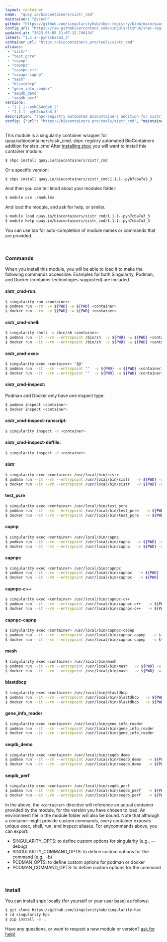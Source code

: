 ```yaml
---
layout: container
name:  "quay.io/biocontainers/sistr_cmd"
maintainer: "@vsoch"
github: "https://github.com/singularityhub/shpc-registry/blob/main/quay.io/biocontainers/sistr_cmd/container.yaml"
config_url: "https://raw.githubusercontent.com/singularityhub/shpc-registry/main/quay.io/biocontainers/sistr_cmd/container.yaml"
updated_at: "2023-03-08 21:07:12.746134"
latest: "1.1.1--pyh7cba7a3_3"
container_url: "https://biocontainers.pro/tools/sistr_cmd"
aliases:
 - "sistr"
 - "test_pcre"
 - "capnp"
 - "capnpc"
 - "capnpc-c++"
 - "capnpc-capnp"
 - "mash"
 - "blastdbcp"
 - "gene_info_reader"
 - "seqdb_demo"
 - "seqdb_perf"
versions:
 - "1.1.1--pyh864c0ab_2"
 - "1.1.1--pyh7cba7a3_3"
description: "shpc-registry automated BioContainers addition for sistr_cmd"
config: {"url": "https://biocontainers.pro/tools/sistr_cmd", "maintainer": "@vsoch", "description": "shpc-registry automated BioContainers addition for sistr_cmd", "latest": {"1.1.1--pyh7cba7a3_3": "sha256:b50e23909bb7b68823785fe7d4fb76c29c24d2ea542d998d8a3d93f24bfd6f16"}, "tags": {"1.1.1--pyh864c0ab_2": "sha256:0068bd3708615599f2ed4229338a9aa59cd2cc43a66c199d931da0d51261f211", "1.1.1--pyh7cba7a3_3": "sha256:b50e23909bb7b68823785fe7d4fb76c29c24d2ea542d998d8a3d93f24bfd6f16"}, "docker": "quay.io/biocontainers/sistr_cmd", "aliases": {"sistr": "/usr/local/bin/sistr", "test_pcre": "/usr/local/bin/test_pcre", "capnp": "/usr/local/bin/capnp", "capnpc": "/usr/local/bin/capnpc", "capnpc-c++": "/usr/local/bin/capnpc-c++", "capnpc-capnp": "/usr/local/bin/capnpc-capnp", "mash": "/usr/local/bin/mash", "blastdbcp": "/usr/local/bin/blastdbcp", "gene_info_reader": "/usr/local/bin/gene_info_reader", "seqdb_demo": "/usr/local/bin/seqdb_demo", "seqdb_perf": "/usr/local/bin/seqdb_perf"}}
---
```


This module is a singularity container wrapper for quay.io/biocontainers/sistr_cmd.
shpc-registry automated BioContainers addition for sistr_cmd
After [installing shpc](#install) you will want to install this container module:


```bash
$ shpc install quay.io/biocontainers/sistr_cmd
```

Or a specific version:

```bash
$ shpc install quay.io/biocontainers/sistr_cmd:1.1.1--pyh7cba7a3_3
```

And then you can tell lmod about your modules folder:

```bash
$ module use ./modules
```

And load the module, and ask for help, or similar.

```bash
$ module load quay.io/biocontainers/sistr_cmd/1.1.1--pyh7cba7a3_3
$ module help quay.io/biocontainers/sistr_cmd/1.1.1--pyh7cba7a3_3
```

You can use tab for auto-completion of module names or commands that are provided.

<br>

### Commands

When you install this module, you will be able to load it to make the following commands accessible.
Examples for both Singularity, Podman, and Docker (container technologies supported) are included.

#### sistr_cmd-run:

```bash
$ singularity run <container>
$ podman run --rm  -v ${PWD} -w ${PWD} <container>
$ docker run --rm  -v ${PWD} -w ${PWD} <container>
```

#### sistr_cmd-shell:

```bash
$ singularity shell -s /bin/sh <container>
$ podman run --it --rm --entrypoint /bin/sh  -v ${PWD} -w ${PWD} <container>
$ docker run --it --rm --entrypoint /bin/sh  -v ${PWD} -w ${PWD} <container>
```

#### sistr_cmd-exec:

```bash
$ singularity exec <container> "$@"
$ podman run --it --rm --entrypoint ""  -v ${PWD} -w ${PWD} <container> "$@"
$ docker run --it --rm --entrypoint ""  -v ${PWD} -w ${PWD} <container> "$@"
```

#### sistr_cmd-inspect:

Podman and Docker only have one inspect type.

```bash
$ podman inspect <container>
$ docker inspect <container>
```

#### sistr_cmd-inspect-runscript:

```bash
$ singularity inspect -r <container>
```

#### sistr_cmd-inspect-deffile:

```bash
$ singularity inspect -d <container>
```


#### sistr

```bash
$ singularity exec <container> /usr/local/bin/sistr
$ podman run --it --rm --entrypoint /usr/local/bin/sistr   -v ${PWD} -w ${PWD} <container> -c " $@"
$ docker run --it --rm --entrypoint /usr/local/bin/sistr   -v ${PWD} -w ${PWD} <container> -c " $@"
```


#### test_pcre

```bash
$ singularity exec <container> /usr/local/bin/test_pcre
$ podman run --it --rm --entrypoint /usr/local/bin/test_pcre   -v ${PWD} -w ${PWD} <container> -c " $@"
$ docker run --it --rm --entrypoint /usr/local/bin/test_pcre   -v ${PWD} -w ${PWD} <container> -c " $@"
```


#### capnp

```bash
$ singularity exec <container> /usr/local/bin/capnp
$ podman run --it --rm --entrypoint /usr/local/bin/capnp   -v ${PWD} -w ${PWD} <container> -c " $@"
$ docker run --it --rm --entrypoint /usr/local/bin/capnp   -v ${PWD} -w ${PWD} <container> -c " $@"
```


#### capnpc

```bash
$ singularity exec <container> /usr/local/bin/capnpc
$ podman run --it --rm --entrypoint /usr/local/bin/capnpc   -v ${PWD} -w ${PWD} <container> -c " $@"
$ docker run --it --rm --entrypoint /usr/local/bin/capnpc   -v ${PWD} -w ${PWD} <container> -c " $@"
```


#### capnpc-c++

```bash
$ singularity exec <container> /usr/local/bin/capnpc-c++
$ podman run --it --rm --entrypoint /usr/local/bin/capnpc-c++   -v ${PWD} -w ${PWD} <container> -c " $@"
$ docker run --it --rm --entrypoint /usr/local/bin/capnpc-c++   -v ${PWD} -w ${PWD} <container> -c " $@"
```


#### capnpc-capnp

```bash
$ singularity exec <container> /usr/local/bin/capnpc-capnp
$ podman run --it --rm --entrypoint /usr/local/bin/capnpc-capnp   -v ${PWD} -w ${PWD} <container> -c " $@"
$ docker run --it --rm --entrypoint /usr/local/bin/capnpc-capnp   -v ${PWD} -w ${PWD} <container> -c " $@"
```


#### mash

```bash
$ singularity exec <container> /usr/local/bin/mash
$ podman run --it --rm --entrypoint /usr/local/bin/mash   -v ${PWD} -w ${PWD} <container> -c " $@"
$ docker run --it --rm --entrypoint /usr/local/bin/mash   -v ${PWD} -w ${PWD} <container> -c " $@"
```


#### blastdbcp

```bash
$ singularity exec <container> /usr/local/bin/blastdbcp
$ podman run --it --rm --entrypoint /usr/local/bin/blastdbcp   -v ${PWD} -w ${PWD} <container> -c " $@"
$ docker run --it --rm --entrypoint /usr/local/bin/blastdbcp   -v ${PWD} -w ${PWD} <container> -c " $@"
```


#### gene_info_reader

```bash
$ singularity exec <container> /usr/local/bin/gene_info_reader
$ podman run --it --rm --entrypoint /usr/local/bin/gene_info_reader   -v ${PWD} -w ${PWD} <container> -c " $@"
$ docker run --it --rm --entrypoint /usr/local/bin/gene_info_reader   -v ${PWD} -w ${PWD} <container> -c " $@"
```


#### seqdb_demo

```bash
$ singularity exec <container> /usr/local/bin/seqdb_demo
$ podman run --it --rm --entrypoint /usr/local/bin/seqdb_demo   -v ${PWD} -w ${PWD} <container> -c " $@"
$ docker run --it --rm --entrypoint /usr/local/bin/seqdb_demo   -v ${PWD} -w ${PWD} <container> -c " $@"
```


#### seqdb_perf

```bash
$ singularity exec <container> /usr/local/bin/seqdb_perf
$ podman run --it --rm --entrypoint /usr/local/bin/seqdb_perf   -v ${PWD} -w ${PWD} <container> -c " $@"
$ docker run --it --rm --entrypoint /usr/local/bin/seqdb_perf   -v ${PWD} -w ${PWD} <container> -c " $@"
```



In the above, the `<container>` directive will reference an actual container provided
by the module, for the version you have chosen to load. An environment file in the
module folder will also be bound. Note that although a container
might provide custom commands, every container exposes unique exec, shell, run, and
inspect aliases. For anycommands above, you can export:

 - SINGULARITY_OPTS: to define custom options for singularity (e.g., --debug)
 - SINGULARITY_COMMAND_OPTS: to define custom options for the command (e.g., -b)
 - PODMAN_OPTS: to define custom options for podman or docker
 - PODMAN_COMMAND_OPTS: to define custom options for the command

<br>

### Install

You can install shpc locally (for yourself or your user base) as follows:

```bash
$ git clone https://github.com/singularityhub/singularity-hpc
$ cd singularity-hpc
$ pip install -e .
```

Have any questions, or want to request a new module or version? [ask for help!](https://github.com/singularityhub/singularity-hpc/issues)